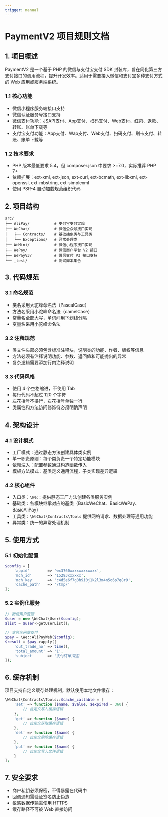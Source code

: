 ```yaml
---
trigger: manual
---
```

# PaymentV2 项目规则文档

## 1. 项目概述

PaymentV2 是一个基于 PHP 的微信与支付宝支付 SDK 封装库，旨在简化第三方支付接口的调用流程，提升开发效率。适用于需要接入微信和支付宝多种支付方式的 Web 应用或服务端系统。

### 1.1 核心功能
- 微信小程序服务端接口支持
- 微信认证服务号接口支持
- 微信支付功能：JSAPI支付、App支付、扫码支付、Web支付、红包、退款、转账、账单下载等
- 支付宝支付功能：App支付、Wap支付、Web支付、扫码支付、刷卡支付、转账、账单下载等

### 1.2 技术要求
- PHP 版本最低要求 5.4，但 composer.json 中要求 >=7.0，实际推荐 PHP 7+
- 依赖扩展：ext-xml, ext-json, ext-curl, ext-bcmath, ext-libxml, ext-openssl, ext-mbstring, ext-simplexml
- 使用 PSR-4 自动加载规范组织代码

## 2. 项目结构

```
src/
├── AliPay/           # 支付宝支付实现
├── WeChat/           # 微信公众号接口实现
│   ├── Contracts/    # 基础抽象类与工具类
│   └── Exceptions/   # 异常处理类
├── WeMini/           # 微信小程序接口实现
├── WePay/            # 微信商户平台 V2 接口
├── WePayV3/          # 微信支付 V3 接口支持
└── _test/            # 测试脚本集合
```

## 3. 代码规范

### 3.1 命名规范
- 类名采用大驼峰命名法（PascalCase）
- 方法名采用小驼峰命名法（camelCase）
- 常量名全部大写，单词间用下划线分隔
- 变量名采用小驼峰命名法

### 3.2 注释规范
- 类文件头部必须包含标准注释块，说明类的功能、作者、版权等信息
- 方法必须有注释说明功能、参数、返回值和可能抛出的异常
- 复杂逻辑需要添加行内注释说明

### 3.3 代码风格
- 使用 4 个空格缩进，不使用 Tab
- 每行代码不超过 120 个字符
- 左花括号不换行，右花括号单独一行
- 类属性和方法访问修饰符必须明确声明

## 4. 架构设计

### 4.1 设计模式
- 工厂模式：通过静态方法创建具体类实例
- 单一职责原则：每个类负责一个特定功能模块
- 依赖注入：配置参数通过构造函数传入
- 模板方法模式：基类定义通用流程，子类实现差异逻辑

### 4.2 核心组件
- 入口类：`\We::` 提供静态工厂方法创建各类服务实例
- 基础类：各模块继承对应的基类（BasicWeChat、BasicWePay、BasicAliPay）
- 工具类：`\WeChat\Contracts\Tools` 提供网络请求、数据处理等通用功能
- 异常类：统一的异常处理机制

## 5. 使用方式

### 5.1 初始化配置
```php
$config = [
    'appid'        => 'wx3760xxxxxxxxxxxx',
    'mch_id'       => '15293xxxxxx',
    'mch_key'      => 'c4d5e6f7g8h9i0j1k2l3m4n5o6p7q8r9',
    'cache_path'   => '/tmp/'
];
```

### 5.2 实例化服务
```php
// 微信用户管理
$user = new \WeChat\User($config);
$list = $user->getUserList();

// 支付宝网站支付
$pay = \We::AliPayWeb($config);
$result = $pay->apply([
    'out_trade_no' => time(),
    'total_amount' => '1',
    'subject'      => '支付订单描述'
]);
```

## 6. 缓存机制

项目支持自定义缓存处理机制，默认使用本地文件缓存：
```php
\WeChat\Contracts\Tools::$cache_callable = [
    'set' => function ($name, $value, $expired = 360) {
        // 自定义写入缓存逻辑
    },
    'get' => function ($name) {
        // 自定义获取缓存逻辑
    },
    'del' => function ($name) {
        // 自定义删除缓存逻辑
    },
    'put' => function ($name) {
        // 自定义写入文件逻辑
    }
];
```

## 7. 安全要求

- 商户私钥必须保密，不得暴露在代码中
- 回调通知需验证签名防止伪造
- 敏感数据传输需使用 HTTPS
- 缓存路径不可被 Web 直接访问